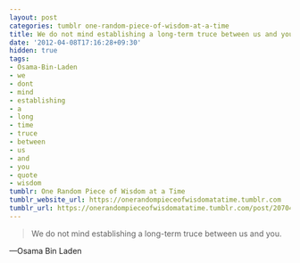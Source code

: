 ```yaml
---
layout: post
categories: tumblr one-random-piece-of-wisdom-at-a-time
title: We do not mind establishing a long-term truce between us and you.
date: '2012-04-08T17:16:28+09:30'
hidden: true
tags:
- Osama-Bin-Laden
- we
- dont
- mind
- establishing
- a
- long
- time
- truce
- between
- us
- and
- you
- quote
- wisdom
tumblr: One Random Piece of Wisdom at a Time
tumblr_website_url: https://onerandompieceofwisdomatatime.tumblr.com
tumblr_url: https://onerandompieceofwisdomatatime.tumblr.com/post/20704040188/we-do-not-mind-establishing-a-long-term-truce
---
```

> We do not mind establishing a long-term truce between us and you.

—Osama Bin Laden
